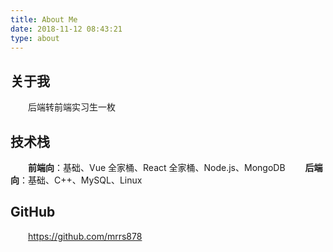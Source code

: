```yaml
---
title: About Me
date: 2018-11-12 08:43:21
type: about
---
```


## 关于我

&emsp;&emsp;后端转前端实习生一枚

## 技术栈

&emsp;&emsp;**前端向**：基础、Vue 全家桶、React 全家桶、Node.js、MongoDB
&emsp;&emsp;**后端向**：基础、C++、MySQL、Linux

## GitHub

&emsp;&emsp;<https://github.com/mrrs878>
